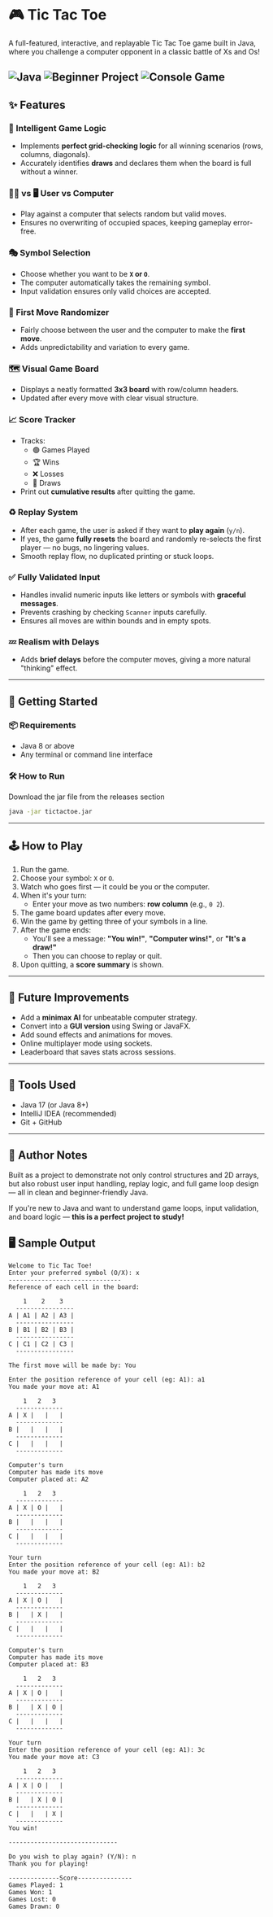# 🎮 Tic Tac Toe

A full-featured, interactive, and replayable Tic Tac Toe game built in Java, where you challenge a computer opponent in a classic battle of Xs and Os!

![Java](https://img.shields.io/badge/Language-Java-blue.svg)
![Beginner Project](https://img.shields.io/badge/Level-Beginner-brightgreen)
![Console Game](https://img.shields.io/badge/Type-Console--App-lightgrey)
---

## ✨ Features

### 🧠 Intelligent Game Logic
- Implements **perfect grid-checking logic** for all winning scenarios (rows, columns, diagonals).
- Accurately identifies **draws** and declares them when the board is full without a winner.

### 🧍‍♂️ vs 🖥️ User vs Computer
- Play against a computer that selects random but valid moves.
- Ensures no overwriting of occupied spaces, keeping gameplay error-free.

### 🎭 Symbol Selection
- Choose whether you want to be **`X` or `O`**.
- The computer automatically takes the remaining symbol.
- Input validation ensures only valid choices are accepted.

### 🔄 First Move Randomizer
- Fairly choose between the user and the computer to make the **first move**.
- Adds unpredictability and variation to every game.

### 🗺️ Visual Game Board
- Displays a neatly formatted **3x3 board** with row/column headers.
- Updated after every move with clear visual structure.

### 📈 Score Tracker
- Tracks:
    - 🟢 Games Played
    - 🏆 Wins
    - ❌ Losses
    - 🤝 Draws
- Print out **cumulative results** after quitting the game.

### ♻️ Replay System
- After each game, the user is asked if they want to **play again** (`y/n`).
- If yes, the game **fully resets** the board and randomly re-selects the first player — no bugs, no lingering values.
- Smooth replay flow, no duplicated printing or stuck loops.

### ✅ Fully Validated Input
- Handles invalid numeric inputs like letters or symbols with **graceful messages**.
- Prevents crashing by checking `Scanner` inputs carefully.
- Ensures all moves are within bounds and in empty spots.

### 💤 Realism with Delays
- Adds **brief delays** before the computer moves, giving a more natural "thinking" effect.

---
## 🚀 Getting Started

### 📦 Requirements

- Java 8 or above
- Any terminal or command line interface

### 🛠️ How to Run
Download the jar file from the releases section
```bash
java -jar tictactoe.jar
```
---

## 🕹️ How to Play

1. Run the game.
2. Choose your symbol: `X` or `O`.
3. Watch who goes first — it could be you or the computer.
4. When it's your turn:
    - Enter your move as two numbers: **row column** (e.g., `0 2`).
5. The game board updates after every move.
6. Win the game by getting three of your symbols in a line.
7. After the game ends:
    - You'll see a message: **"You win!"**, **"Computer wins!"**, or **"It's a draw!"**
    - Then you can choose to replay or quit.
8. Upon quitting, a **score summary** is shown.

---

## 🧠 Future Improvements

- Add a **minimax AI** for unbeatable computer strategy.
- Convert into a **GUI version** using Swing or JavaFX.
- Add sound effects and animations for moves.
- Online multiplayer mode using sockets.
- Leaderboard that saves stats across sessions.

---

## 🔧 Tools Used

- Java 17 (or Java 8+)
- IntelliJ IDEA (recommended)
- Git + GitHub

---

## 🙌 Author Notes

Built as a project to demonstrate not only control structures and 2D arrays, but also robust user input handling, replay logic, and full game loop design — all in clean and beginner-friendly Java.

If you're new to Java and want to understand game loops, input validation, and board logic — **this is a perfect project to study!**


## 🖥️ Sample Output

```console
Welcome to Tic Tac Toe!
Enter your preferred symbol (O/X): x
-------------------------------
Reference of each cell in the board: 

    1    2    3
  ----------------
A | A1 | A2 | A3 |
  ----------------
B | B1 | B2 | B3 |
  ----------------
C | C1 | C2 | C3 |
  ----------------

The first move will be made by: You

Enter the position reference of your cell (eg: A1): a1
You made your move at: A1

    1   2   3
  -------------
A | X |   |   |
  -------------
B |   |   |   |
  -------------
C |   |   |   |
  -------------

Computer's turn
Computer has made its move
Computer placed at: A2

    1   2   3
  -------------
A | X | O |   |
  -------------
B |   |   |   |
  -------------
C |   |   |   |
  -------------

Your turn
Enter the position reference of your cell (eg: A1): b2
You made your move at: B2

    1   2   3
  -------------
A | X | O |   |
  -------------
B |   | X |   |
  -------------
C |   |   |   |
  -------------

Computer's turn
Computer has made its move
Computer placed at: B3

    1   2   3
  -------------
A | X | O |   |
  -------------
B |   | X | O |
  -------------
C |   |   |   |
  -------------

Your turn
Enter the position reference of your cell (eg: A1): 3c
You made your move at: C3

    1   2   3
  -------------
A | X | O |   |
  -------------
B |   | X | O |
  -------------
C |   |   | X |
  -------------
You win!

------------------------------

Do you wish to play again? (Y/N): n
Thank you for playing!

--------------Score---------------
Games Played: 1
Games Won: 1
Games Lost: 0
Games Drawn: 0
```
